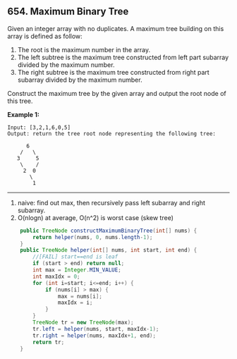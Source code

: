 ## 654. Maximum Binary Tree

Given an integer array with no duplicates. A maximum tree building on this array is defined as follow:

1. The root is the maximum number in the array. 
2. The left subtree is the maximum tree constructed from left part subarray divided by the maximum number.
3. The right subtree is the maximum tree constructed from right part subarray divided by the maximum number.



Construct the maximum tree by the given array and output the root node of this tree.

**Example 1:**

```
Input: [3,2,1,6,0,5]
Output: return the tree root node representing the following tree:

      6
    /   \
   3     5
    \    / 
     2  0   
       \
        1
```

---

1. naive: find out max, then recursively pass left subarray and right subarray.
2. O(nlogn)  at average, O(n^2) is worst case (skew tree)

```java
    public TreeNode constructMaximumBinaryTree(int[] nums) {
        return helper(nums, 0, nums.length-1);
    }
    public TreeNode helper(int[] nums, int start, int end) {
        //[FAIL] start==end is leaf
        if (start > end) return null;
        int max = Integer.MIN_VALUE;
        int maxIdx = 0;
        for (int i=start; i<=end; i++) {
            if (nums[i] > max) {
                max = nums[i];
                maxIdx = i;
            }
        }
        TreeNode tr = new TreeNode(max);
        tr.left = helper(nums, start, maxIdx-1);
        tr.right = helper(nums, maxIdx+1, end);
        return tr;
    }
```

